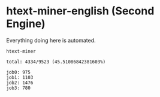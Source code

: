 # htext-miner-english (Second Engine)

Everything doing here is automated.

```
htext-miner

total: 4334/9523 (45.51086842381603%)

job0: 975
job1: 1103
job2: 1476
job3: 780
```